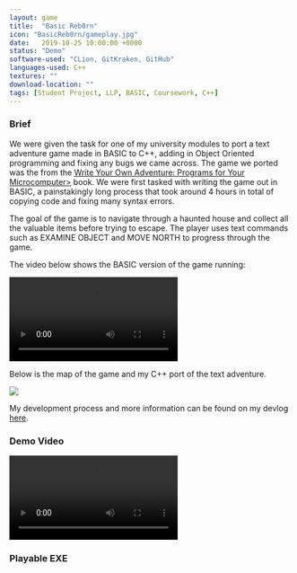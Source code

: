 ```yaml
---
layout: game
title:  "Basic Reb0rn"
icon: "BasicReb0rn/gameplay.jpg"
date:   2019-10-25 10:00:00 +0000
status: "Demo"
software-used: "CLion, GitKraken, GitHub"
languages-used: C++
textures: ""
download-location: ""
tags: [Student Project, LLP, BASIC, Coursework, C++]
---
```


<h3>Brief</h3>

We were given the task for one of my university modules to port a text adventure game made in BASIC to C++, adding in Object Oriented programming and fixing any bugs we came across. The game we ported was the from the <a href="https://www.amazon.co.uk/Write-Your-Own-Adventure-Microcomputer/dp/0686878329" target="_blank">Write Your Own Adventure: Programs for Your Microcomputer></a> book. We were first tasked with writing the game out in BASIC, a painstakingly long process that took around 4 hours in total of copying code and fixing many syntax errors.

The goal of the game is to navigate through a haunted house and collect all the valuable items before trying to escape. The player uses text commands such as EXAMINE OBJECT and MOVE NORTH to progress through the game.

The video below shows the BASIC version of the game running:

<video controls>
  <source src="{{ site.baseurl }}/assets/BasicReb0rn/basic-gameplay.mp4" type="video/mp4">
</video>

Below is the map of the game and my C++ port of the text adventure.

<img src="{{ site.baseurl }}/assets/BasicReb0rn/house-map.jpg"/>

My development process and more information can be found on my devlog <a href="https://zar67.github.io/Portfolio/blog.html#Basic%20Reb0rn%20Devlog">here</a>.

<h3>Demo Video</h3>
<video controls>
  <source src="{{ site.baseurl }}/assets/BasicReb0rn/cpp-port-gameplay.mp4" type="video/mp4">
</video>

<br>
<h3>Playable EXE</h3>
<a class="page-link" target="_blank" href="{{site.baseurl}}/assets/BasicReb0rn/BasicReb0rn.zip"><i class="fas fa-file-archive fa-3x nav-image"></i></a>